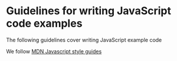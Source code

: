 # Guidelines for writing JavaScript code examples
The following guidelines cover writing JavaScript example code

We follow [MDN Javascript style guides](https://developer.mozilla.org/en-US/docs/MDN/Writing_guidelines/Writing_style_guide/Code_style_guide/JavaScript)
